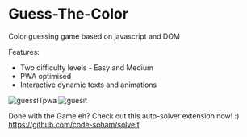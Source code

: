 # Guess-The-Color
Color guessing game based on javascript and DOM

Features:
- Two difficulty levels - Easy and Medium
-  PWA optimised
-  Interactive dynamic texts and animations

![guessITpwa](https://user-images.githubusercontent.com/77236783/155082236-eb05d67e-be98-4363-8ae2-5acb19d87b5f.png)
![guesit](https://user-images.githubusercontent.com/77236783/155082821-55300da7-5d8f-4341-888a-b94494f48b1d.png)


Done with the Game eh?
Check out this auto-solver extension now! :)
https://github.com/code-soham/solveIt

